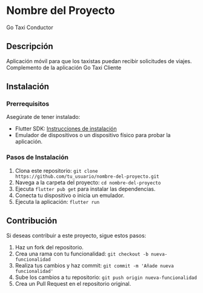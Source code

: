 # Nombre del Proyecto

Go Taxi Conductor

## Descripción

Aplicación móvil para que los taxistas puedan recibir solicitudes de viajes. Complemento de la aplicación Go Taxi Cliente

## Instalación

### Prerrequisitos

Asegúrate de tener instalado:

- Flutter SDK: [Instrucciones de instalación](https://flutter.dev/docs/get-started/install)
- Emulador de dispositivos o un dispositivo físico para probar la aplicación.

### Pasos de Instalación

1. Clona este repositorio: `git clone https://github.com/tu_usuario/nombre-del-proyecto.git`
2. Navega a la carpeta del proyecto: `cd nombre-del-proyecto`
3. Ejecuta `flutter pub get` para instalar las dependencias.
4. Conecta tu dispositivo o inicia un emulador.
5. Ejecuta la aplicación: `flutter run`

## Contribución

Si deseas contribuir a este proyecto, sigue estos pasos:

1. Haz un fork del repositorio.
2. Crea una rama con tu funcionalidad: `git checkout -b nueva-funcionalidad`
3. Realiza tus cambios y haz commit: `git commit -m 'Añade nueva funcionalidad'`
4. Sube los cambios a tu repositorio: `git push origin nueva-funcionalidad`
5. Crea un Pull Request en el repositorio original.
